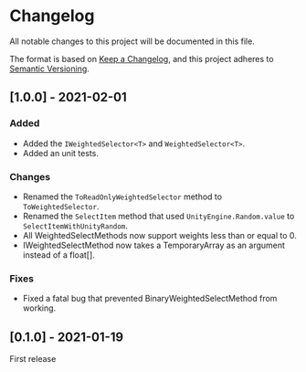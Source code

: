 # Changelog

All notable changes to this project will be documented in this file.

The format is based on [Keep a Changelog](https://keepachangelog.com/en/1.0.0/),
and this project adheres to [Semantic Versioning](https://semver.org/spec/v2.0.0.html).

## [1.0.0] - 2021-02-01
### Added
- Added the `IWeightedSelector<T>` and `WeightedSelector<T>`.
- Added an unit tests.

### Changes
- Renamed the `ToReadOnlyWeightedSelector` method to `ToWeightedSelector`.
- Renamed the `SelectItem` method that used `UnityEngine.Random.value` to `SelectItemWithUnityRandom`.
- All WeightedSelectMethods now support weights less than or equal to 0.
- IWeightedSelectMethod now takes a TemporaryArray<float> as an argument instead of a float[].

### Fixes
- Fixed a fatal bug that prevented BinaryWeightedSelectMethod from working.

## [0.1.0] - 2021-01-19
First release